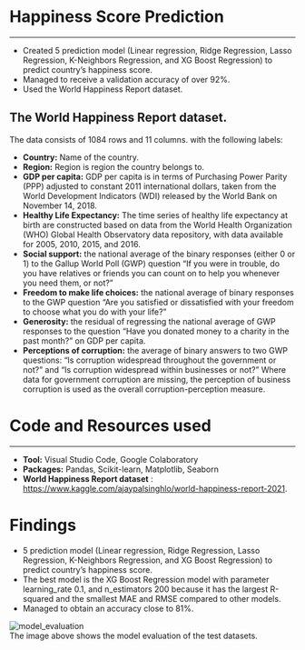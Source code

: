 # Happiness Score Prediction
***
* Created 5 prediction model (Linear regression, Ridge Regression, Lasso Regression, K-Neighbors Regression, and XG Boost Regression) to predict country’s happiness score.
* Managed to receive a validation accuracy of over 92%.
* Used the World Happiness Report dataset.

## The World Happiness Report dataset.
The data consists of 1084 rows and 11 columns. with the following labels:

* **Country:** Name of the country.
* **Region:** Region is region the country belongs to.
* **GDP per capita:** GDP per capita is in terms of Purchasing Power Parity (PPP) adjusted to constant 2011 international dollars, taken from the World Development Indicators (WDI) released by the World Bank on November 14, 2018.
* **Healthy Life Expectancy:** The time series of healthy life expectancy at birth are constructed based on data from the World Health Organization (WHO) Global Health Observatory data repository, with data available for 2005, 2010, 2015, and 2016. 
* **Social support:** the national average of the binary responses (either 0 or 1) to the Gallup World Poll (GWP) question “If you were in trouble, do you have relatives or friends you can count on to help you whenever you need them, or not?”
* **Freedom to make life choices:** the national average of binary responses to the GWP question “Are you satisfied or dissatisfied with your freedom to choose what you do with your life?”
* **Generosity:** the residual of regressing the national average of GWP responses to the question “Have you donated money to a charity in the past month?” on GDP per capita.
* **Perceptions of corruption:** the average of binary answers to two GWP questions: “Is corruption widespread throughout the government or not?” and “Is corruption widespread within businesses or not?” Where data for government corruption are missing, the perception of business corruption is used as the overall corruption-perception measure.

# Code and Resources used
***
* **Tool:** Visual Studio Code, Google Colaboratory
* **Packages:** Pandas, Scikit-learn, Matplotlib, Seaborn
* **World Happiness Report dataset** : https://www.kaggle.com/ajaypalsinghlo/world-happiness-report-2021. 


# Findings
* 5 prediction model (Linear regression, Ridge Regression, Lasso Regression, K-Neighbors Regression, and XG Boost Regression) to predict country’s happiness score.
* The best model is the XG Boost Regression model with parameter learning_rate 0.1, and n_estimators 200 because it has the largest R-squared and the smallest MAE and RMSE compared to other models.
* Managed to obtain an accuracy close to 81%.

![model_evaluation](https://user-images.githubusercontent.com/97724828/161030627-7ec64aee-dc73-459d-87c6-1a4d3e506e7f.png)
\
The image above shows the model evaluation of the test datasets.
